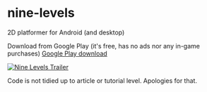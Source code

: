 # nine-levels
2D platformer for Android (and desktop)

Download from Google Play (it's free, has no ads nor any in-game purchases)
[Google Play download](https://play.google.com/store/apps/details?id=com.bornander.platformer)

[![Nine Levels Trailer](http://img.youtube.com/vi/WTbgPIJwIso/0.jpg)](http://www.youtube.com/watch?v=WTbgPIJwIso)

Code is not tidied up to article or tutorial level. Apologies for that.

